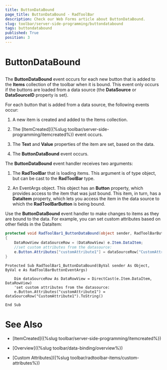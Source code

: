 ```yaml
---
title: ButtonDataBound
page_title: ButtonDataBound - RadToolBar
description: Check our Web Forms article about ButtonDataBound.
slug: toolbar/server-side-programming/buttondatabound
tags: buttondatabound
published: True
position: 3
---
```


# ButtonDataBound

## 

The **ButtonDataBound** event occurs for each new button that is added to the **Items** collection of the toolbar when it is bound. This event only occurs if the buttons are loaded from a data source (the **DataSource** or **DataSourceID** property is set).

For each button that is added from a data source, the following events occur:

1. A new item is created and added to the Items collection.

1. The [ItemCreated]({%slug toolbar/server-side-programming/itemcreated%}) event occurs.

1. The **Text** and **Value** properties of the item are set, based on the data.

1. The **ButtonDataBound** event occurs.

The **ButtonDataBound** event handler receives two arguments:

1. The **RadToolBar** that is loading items. This argument is of type object, but can be cast to the **RadToolBar** type.

1. An EventArgs object. This object has an **Button** property, which provides access to the item that was just bound. This item, in turn, has a **DataItem** property, which lets you access the item in the data source to which the **RadToolBarButton** is being bound.

Use the **ButtonDataBound** event handler to make changes to items as they are bound to the data. For example, you can set custom attributes based on other fields in the DataItem:


````C#	     
protected void RadToolBar1_ButtonDataBound(object sender, RadToolBarButtonEventArgs e)
{   
    DataRowView dataSourceRow = (DataRowView) e.Item.DataItem;     
    //set custom attributes from the datasource:     
    e.Button.Attributes["customAttribute1"] = dataSourceRow["CustomAttribute1"].ToString();     
}				
````
````VB.NET	     
Protected Sub RadToolBar1_ButtonDataBound(ByVal sender As Object, ByVal e As RadToolBarButtonEventArgs)

    Dim dataSourceRow As DataRowView = DirectCast(e.Item.DataItem, DataRowView)
    'set custom attributes from the datasource: 
    e.Button.Attributes("customAttribute1") = dataSourceRow("CustomAttribute1").ToString()

End Sub	
````


# See Also

 * [ItemCreated]({%slug toolbar/server-side-programming/itemcreated%})

 * [Overview]({%slug toolbar/data-binding/overview%})

 * [Custom Attributes]({%slug toolbar/radtoolbar-items/custom-attributes%})
